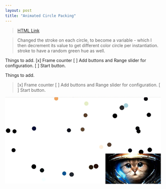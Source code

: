 ```yaml
---
layout: post
title: "Animated Circle Packing"
---
```

>[HTML Link](https://hgleocho.github.io/Animated-Circle-Packing)

>Changed the stroke on each circle, to become a variable - which I then decrement its value to get different color circle per instantiation.
>stroke to have a random green hue as well.
>
>
Things to add.
[x] Frame counter
[ ] Add buttons and Range slider for configuration.
[ ] Start button.

Things to add.
>[x] Frame counter
>[ ] Add buttons and Range slider for configuration.
>[ ] Start button.
>
>
![Animated-Cicle-Packing](./assets/img/circlepacking.gif)